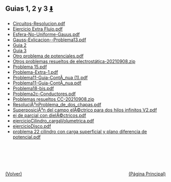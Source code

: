 
<html>
<body>
<h2>Guias 1, 2 y 3 <a href="https://downgit.github.io/#/home?url=https://github.com/Apuntes-FIUBA/Apuntes-Electronica/tree/main/82 - Física/8202 - Fisica II/Guias de Problemas/Material y Soluciones/Guias 1, 2 y 3" style="font-size:20px">  ⬇️ </a></h2>
<ul>
    <li><a href="Circuitos-Resolucion.pdf">Circuitos-Resolucion.pdf</a></li>
    <li><a href="Ejercicio Extra Flujo.pdf">Ejercicio Extra Flujo.pdf</a></li>
    <li><a href="Esfera-No-Uniforme-Gauus.pdf">Esfera-No-Uniforme-Gauus.pdf</a></li>
    <li><a href="Gauss-Exlicacion--Problema13.pdf">Gauss-Exlicacion--Problema13.pdf</a></li>
    <li><a href="Guia 2">Guia 2</a></li>
    <li><a href="Guia 3">Guia 3</a></li>
    <li><a href="Otro problema de potenciales.pdf">Otro problema de potenciales.pdf</a></li>
    <li><a href="Otros problemas resueltos de electrostática-20210908.zip">Otros problemas resueltos de electrostática-20210908.zip</a></li>
    <li><a href="Problema 15.pdf">Problema 15.pdf</a></li>
    <li><a href="Problema-Extra-1.pdf">Problema-Extra-1.pdf</a></li>
    <li><a href="Problema11-Guia-ContÃ_nua (1).pdf">Problema11-Guia-ContÃ_nua (1).pdf</a></li>
    <li><a href="Problema11-Guia-ContÃ_nua.pdf">Problema11-Guia-ContÃ_nua.pdf</a></li>
    <li><a href="Problema18-bis.pdf">Problema18-bis.pdf</a></li>
    <li><a href="Problema2c-Conductores.pdf">Problema2c-Conductores.pdf</a></li>
    <li><a href="Problemas resueltos CC-20210908.zip">Problemas resueltos CC-20210908.zip</a></li>
    <li><a href="ResoluciÃ³nProblema_de_dos_chapas.pdf">ResoluciÃ³nProblema_de_dos_chapas.pdf</a></li>
    <li><a href="SuperposiciÃ³n del campo elÃ©ctrico para dos hilos infinitos V2.pdf">SuperposiciÃ³n del campo elÃ©ctrico para dos hilos infinitos V2.pdf</a></li>
    <li><a href="ej de parcial con dielÃ©ctricos.pdf">ej de parcial con dielÃ©ctricos.pdf</a></li>
    <li><a href="ejercicioCilindro_cargaVolumetrica.pdf">ejercicioCilindro_cargaVolumetrica.pdf</a></li>
    <li><a href="ejercicioDisco.pdf">ejercicioDisco.pdf</a></li>
    <li><a href="problema 22  cilindro con carga superficial y plano diferencia de potencial.pdf">problema 22  cilindro con carga superficial y plano diferencia de potencial.pdf</a></li>
</ul>
</body>
</html>



































<br><br><br><br><br><a href="../" style="float: left">(Volver)</a> <a href="https://apuntes-fiuba.github.io/Apuntes-Electronica" style="float: right">(Página Principal)</a>
